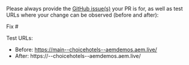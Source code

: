 Please always provide the [GitHub issue(s)](../issues) your PR is for, as well as test URLs where your change can be observed (before and after):

Fix #<gh-issue-id>

Test URLs:
- Before: https://main--choicehotels--aemdemos.aem.live/
- After: https://<branch>--choicehotels--aemdemos.aem.live/
